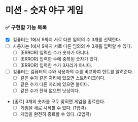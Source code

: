 # 미션 - 숫자 야구 게임

### ✅ 구현할 기능 목록

- [x] 컴퓨터는 1에서 9까지 서로 다른 임의의 수 3개를 선택한다.
- [ ] 사용자는 1에서 9까지 서로 다른 임의의 수 3개를 입력할 수 있다.
    - [ ] [ERROR] 입력한 수가 숫자가 아니다.
    - [ ] [ERROR] 입력한 수에 중복된 숫자가 있다.
    - [ ] [ERROR] 입력한 수가 3자리가 아니다.
- [ ] 컴퓨터는 컴퓨터의 수와 사용자의 수를 비교하여 힌트를 알려준다.
    - [ ] 같은 수가 같은 자리에 있으면 스트라이크이다.
    - [ ] 같은 수가 다른 자리에 있으면 볼이다.
    - [ ] 같은 수가 전혀 없으면 낫싱이다.
- [종료] 3개의 숫자를 모두 맞히면 게임을 종료한다.
    - [ ] 게임을 새로 시작할 수 있다. (1입력)
    - [ ] 게임을 완전히 종료할 수 있다. (2입력)